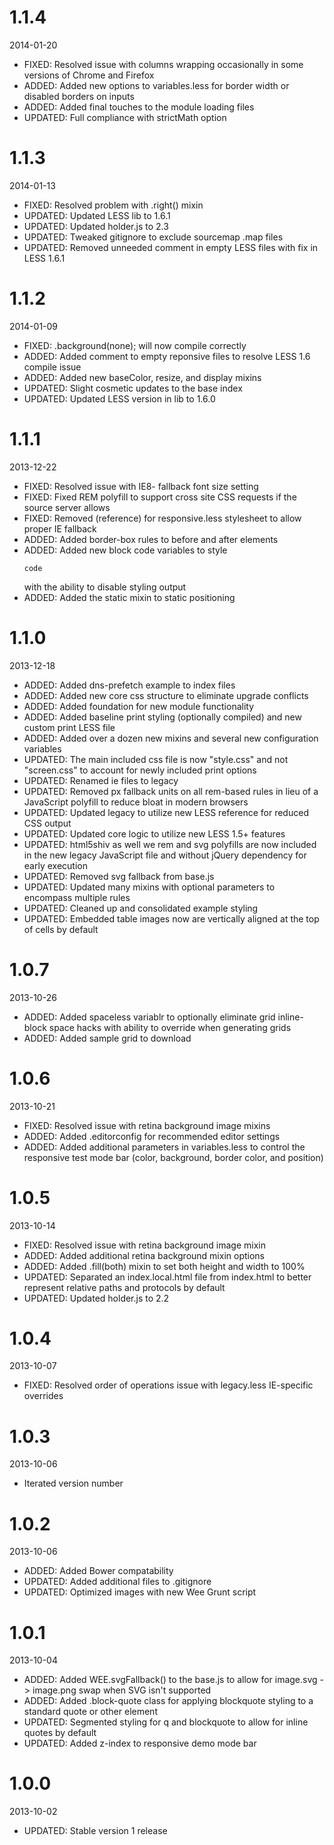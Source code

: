 # 1.1.4

2014-01-20

- FIXED: Resolved issue with columns wrapping occasionally in some versions of Chrome and Firefox
- ADDED: Added new options to variables.less for border width or disabled borders on inputs
- ADDED: Added final touches to the module loading files
- UPDATED: Full compliance with strictMath option

# 1.1.3

2014-01-13

- FIXED: Resolved problem with .right() mixin
- UPDATED: Updated LESS lib to 1.6.1
- UPDATED: Updated holder.js to 2.3
- UPDATED: Tweaked gitignore to exclude sourcemap .map files
- UPDATED: Removed unneeded comment in empty LESS files with fix in LESS 1.6.1

# 1.1.2

2014-01-09

- FIXED: .background(none); will now compile correctly
- ADDED: Added comment to empty reponsive files to resolve LESS 1.6 compile issue
- ADDED: Added new baseColor, resize, and display mixins
- UPDATED: Slight cosmetic updates to the base index
- UPDATED: Updated LESS version in lib to 1.6.0

# 1.1.1

2013-12-22

- FIXED: Resolved issue with IE8- fallback font size setting
- FIXED: Fixed REM polyfill to support cross site CSS requests if the source server allows
- FIXED: Removed (reference) for responsive.less stylesheet to allow proper IE fallback
- ADDED: Added border-box rules to before and after elements
- ADDED: Added new block code variables to style <pre><code>code</code></pre> with the ability to disable styling output
- ADDED: Added the static mixin to static positioning

# 1.1.0

2013-12-18

- ADDED: Added dns-prefetch example to index files
- ADDED: Added new core css structure to eliminate upgrade conflicts
- ADDED: Added foundation for new module functionality
- ADDED: Added baseline print styling (optionally compiled) and new custom print LESS file
- ADDED: Added over a dozen new mixins and several new configuration variables
- UPDATED: The main included css file is now "style.css" and not "screen.css" to account for newly included print options
- UPDATED: Renamed ie files to legacy
- UPDATED: Removed px fallback units on all rem-based rules in lieu of a JavaScript polyfill to reduce bloat in modern browsers
- UPDATED: Updated legacy to utilize new LESS reference for reduced CSS output
- UPDATED: Updated core logic to utilize new LESS 1.5+ features
- UPDATED: html5shiv as well we rem and svg polyfills are now included in the new legacy JavaScript file and without jQuery dependency for early execution
- UPDATED: Removed svg fallback from base.js
- UPDATED: Updated many mixins with optional parameters to encompass multiple rules
- UPDATED: Cleaned up and consolidated example styling
- UPDATED: Embedded table images now are vertically aligned at the top of cells by default

# 1.0.7

2013-10-26

- ADDED: Added spaceless variablr to optionally eliminate grid inline-block space hacks with ability to override when generating grids
- ADDED: Added sample grid to download

# 1.0.6

2013-10-21

- FIXED: Resolved issue with retina background image mixins
- ADDED: Added .editorconfig for recommended editor settings
- ADDED: Added additional parameters in variables.less to control the responsive test mode bar (color, background, border color, and position)

# 1.0.5

2013-10-14

- FIXED: Resolved issue with retina background image mixin
- ADDED: Added additional retina background mixin options
- ADDED: Added .fill(both) mixin to set both height and width to 100%
- UPDATED: Separated an index.local.html file from index.html to better represent relative paths and protocols by default
- UPDATED: Updated holder.js to 2.2

# 1.0.4

2013-10-07

- FIXED: Resolved order of operations issue with legacy.less IE-specific overrides

# 1.0.3

2013-10-06

- Iterated version number

# 1.0.2

2013-10-06

- ADDED: Added Bower compatability
- UPDATED: Added additional files to .gitignore
- UPDATED: Optimized images with new Wee Grunt script

# 1.0.1

2013-10-04

- ADDED: Added WEE.svgFallback() to the base.js to allow for image.svg -> image.png swap when SVG isn't supported
- ADDED: Added .block-quote class for applying blockquote styling to a standard quote or other element
- UPDATED: Segmented styling for q and blockquote to allow for inline quotes by default
- UPDATED: Added z-index to responsive demo mode bar

# 1.0.0

2013-10-02

- UPDATED: Stable version 1 release